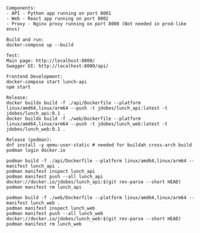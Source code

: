     Components:
    - API - Python app running on port 8001
    - Web - React app running on port 8002
    - Proxy - Nginx proxy running on port 8000 (Not needed in prod-like envs)

    Build and run:
    docker-compose up --build

    Test:
    Main page: http://localhost:8000/
    Swagger UI: http://localhost:8000/api/

    Frontend Development:
    docker-compose start lunch-api
    npm start

    Release:
    docker buildx build -f ./api/Dockerfile --platform linux/amd64,linux/arm64 --push -t jdobes/lunch_api:latest -t jdobes/lunch_api:0.1 .
    docker buildx build -f ./web/Dockerfile --platform linux/amd64,linux/arm64 --push -t jdobes/lunch_web:latest -t jdobes/lunch_web:0.1 .

    Release (podman):
    dnf install -y qemu-user-static # needed for buildah cross-arch build
    podman login docker.io

    podman build -f ./api/Dockerfile --platform linux/amd64,linux/arm64 --manifest lunch_api .
    podman manifest inspect lunch_api
    podman manifest push --all lunch_api docker://docker.io/jdobes/lunch_api:$(git rev-parse --short HEAD)
    podman manifest rm lunch_api

    podman build -f ./web/Dockerfile --platform linux/amd64,linux/arm64 --manifest lunch_web .
    podman manifest inspect lunch_web
    podman manifest push --all lunch_web docker://docker.io/jdobes/lunch_web:$(git rev-parse --short HEAD)
    podman manifest rm lunch_web
